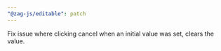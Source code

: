 ```yaml
---
"@zag-js/editable": patch
---
```


Fix issue where clicking cancel when an initial value was set, clears the value.
